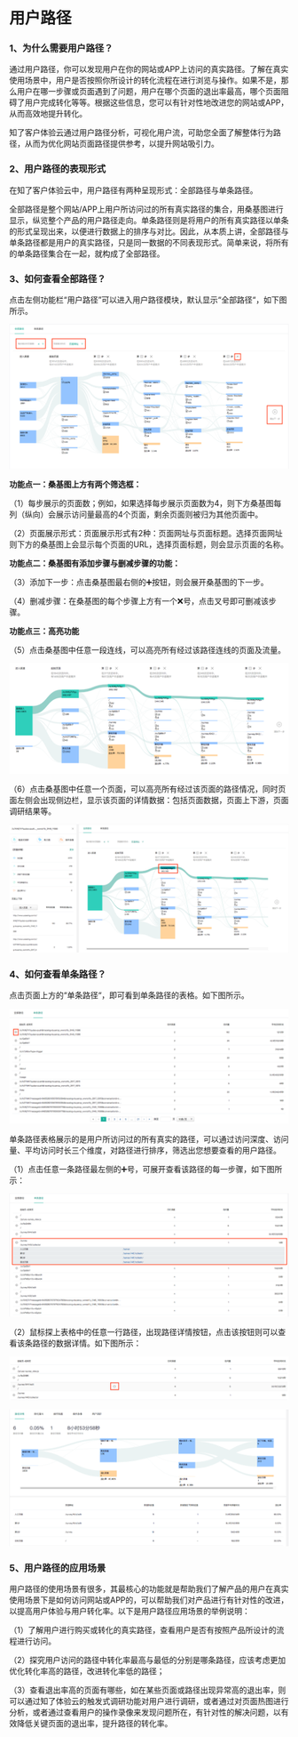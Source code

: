 # 用户路径

### 1、为什么需要用户路径？

通过用户路径，你可以发现用户在你的网站或APP上访问的真实路径。了解在真实使用场景中，用户是否按照你所设计的转化流程在进行浏览与操作。如果不是，那么用户在哪一步骤或页面遇到了问题，用户在哪个页面的退出率最高，哪个页面阻碍了用户完成转化等等。根据这些信息，您可以有针对性地改进您的网站或APP，从而高效地提升转化。

知了客户体验云通过用户路径分析，可视化用户流，可助您全面了解整体行为路径，从而为优化网站页面路径提供参考，以提升网站吸引力。

### 2、用户路径的表现形式

在知了客户体验云中，用户路径有两种呈现形式：全部路径与单条路径。

全部路径是整个网站/APP上用户所访问过的所有真实路径的集合，用桑基图进行显示，纵览整个产品的用户路径走向。单条路径则是将用户的所有真实路径以单条的形式呈现出来，以便进行数据上的排序与对比。因此，从本质上讲，全部路径与单条路径都是用户的真实路径，只是同一数据的不同表现形式。简单来说，将所有的单条路径集合在一起，就构成了全部路径。

### 3、如何查看全部路径？

点击左侧功能栏“用户路径”可以进入用户路径模块，默认显示“全部路径“，如下图所示。

![&#x5168;&#x90E8;&#x8DEF;&#x5F84;&#x6851;&#x57FA;&#x56FE;](../.gitbook/assets/quan-bu-lu-jing-sang-ji-tu.png)

**功能点一：桑基图上方有两个筛选框：**

（1）每步展示的页面数；例如，如果选择每步展示页面数为4，则下方桑基图每列（纵向）会展示访问量最高的4个页面，剩余页面则被归为其他页面中。

（2）页面展示形式：页面展示形式有2种：页面网址与页面标题。选择页面网址则下方的桑基图上会显示每个页面的URL，选择页面标题，则会显示页面的名称。

**功能点二：桑基图有添加步骤与删减步骤的功能：**

（3）添加下一步：点击桑基图最右侧的➕按钮，则会展开桑基图的下一步。

（4）删减步骤：在桑基图的每个步骤上方有一个❌号，点击叉号即可删减该步骤。

**功能点三：高亮功能**

（5）点击桑基图中任意一段连线，可以高亮所有经过该路径连线的页面及流量。

![&#x6851;&#x57FA;&#x56FE;&#x793A;&#x4F8B;1:&#x9AD8;&#x4EAE;&#x67D0;&#x4E00;&#x8FDE;&#x7EBF;](../.gitbook/assets/sang-ji-tu-shi-li-1.png)

（6）点击桑基图中任意一个页面，可以高亮所有经过该页面的路径情况，同时页面左侧会出现侧边栏，显示该页面的详情数据：包括页面数据，页面上下游，页面调研结果等。

![&#x6851;&#x57FA;&#x56FE;&#x793A;&#x4F8B;2:&#x9AD8;&#x4EAE;&#x67D0;&#x4E00;&#x9875;&#x9762;](../.gitbook/assets/sang-ji-tu-shi-li-2.png)

### 4、如何查看单条路径？

点击页面上方的“单条路径“，即可看到单条路径的表格。如下图所示。

![&#x5355;&#x6761;&#x8DEF;&#x5F84;&#x8868;&#x683C;](../.gitbook/assets/dan-tiao-lu-jing-1.png)

单条路径表格展示的是用户所访问过的所有真实的路径，可以通过访问深度、访问量、平均访问时长三个维度，对路径进行排序，筛选出您想要查看的用户路径。

（1）点击任意一条路径最左侧的➕号，可展开查看该路径的每一步骤，如下图所示：

![&#x5355;&#x6761;&#x8DEF;&#x5F84;&#x8868;&#x683C;&#x5C55;&#x5F00;](../.gitbook/assets/dan-tiao-lu-jing-2.png)

（2）鼠标探上表格中的任意一行路径，出现路径详情按钮，点击该按钮则可以查看该条路径的数据详情。如下图所示：

![&#x5355;&#x6761;&#x8DEF;&#x5F84;&#x8BE6;&#x60C5;&#x6309;&#x94AE;](../.gitbook/assets/dan-tiao-lu-jing-3.png)

![&#x5355;&#x6761;&#x8DEF;&#x5F84;&#x8BE6;&#x60C5;](../.gitbook/assets/dan-tiao-lu-jing-4.png)

### 5、用户路径的应用场景

用户路径的使用场景有很多，其最核心的功能就是帮助我们了解产品的用户在真实使用场景下是如何访问网站或APP的，可以帮助我们对产品进行有针对性的改进，以提高用户体验与用户转化率。以下是用户路径应用场景的举例说明：

（1）了解用户进行购买或转化的真实路径，查看用户是否有按照产品所设计的流程进行访问。

（2）探究用户访问的路径中转化率最高与最低的分别是哪条路径，应该考虑更加优化转化率高的路径，改进转化率低的路径；

（3）查看退出率高的页面有哪些，如在某些页面或路径出现异常高的退出率，则可以通过知了体验云的触发式调研功能对用户进行调研，或者通过对页面热图进行分析，或者通过查看用户的操作录像来发现问题所在，有针对性的解决问题，以有效降低关键页面的退出率，提升路径的转化率。

